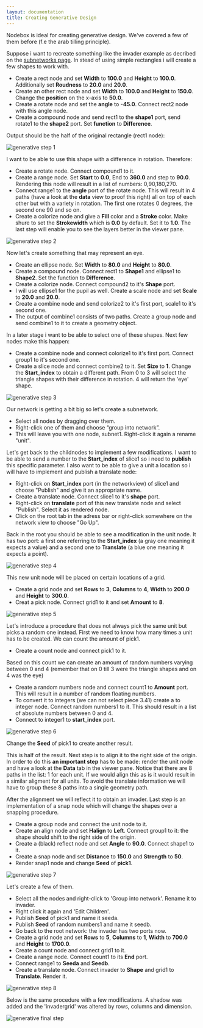 ```yaml
---
layout: documentation
title: Creating Generative Design
---
```


Nodebox is ideal for creating generative design. We've covered a few of them before (f.e the arab tilling principle). 

Suppose i want to recreate something like the invader example as decribed on the [subnetworks page](../concepts/subnetworks.html). In stead of using simple rectangles i will create a few shapes to work with.

* Create a rect node and set **Width** to **100.0** and **Height** to **100.0**. Additionally set **Roudness** to **20.0** and **20.0**.
* Create an other rect node and set **Width** to **100.0** and **Height** to **150.0**. Change the **position** on the x-axis to **50.0**.
* Create a rotate node and set the **angle** to **-45.0**. Connect rect2 node with this angle node.
* Create a compound node and send rect1 to the **shape1** port, send rotate1 to the **shape2** port. Set **function** to **Difference**.

Output should be the half of the original rectangle (rect1 node):

![generative step 1](generative-a.png)

I want to be able to use this shape with a difference in rotation. Therefore:

* Create a rotate node. Connect compound1 to it.
* Create a range node. Set **Start** to **0.0**, End to **360.0** and step to **90.0**. Rendering this node will result in a list of numbers: 0,90,180,270.
* Connect range1 to the **angle** port of the rotate node. This will result in 4 paths (have a look at the **data** view to proof this right) all on top of each other but with a variety in rotation. The first one rotates 0 degrees, the second one 90 and so on.
* Create a colorize node and give a **Fill** color and a **Stroke** color. Make shure to set the **Strokewidth** which is **0.0** by default. Set it to **1.0**. The last step will enable you to see the layers better in the viewer pane.

![generative step 2](generative-b.png)

Now let's create something that may represent an eye. 

* Create an ellipse node. Set **Width** to **80.0** and **Height** to **80.0**.
* Create a compound node. Connect rect1 to **Shape1** and ellipse1 to **Shape2**. Set the function to **Difference**.
* Create a colorize node. Connect compound2 to it's **Shape** port.
* I will use ellipse1 for the pupil as well. Create a scale node and set **Scale** to **20.0** and **20.0**.
* Create a combine node and send colorize2 to it's first port, scale1 to it's second one.
* The output of combine1 consists of two paths. Create a group node and send combine1 to it to create a geometry object.

In a later stage i want to be able to select one of these shapes. Next few nodes make this happen:

* Create a combine node and connect colorize1 to it's first port. Connect group1 to it's second one.
* Create a slice node and connect combine2 to it. Set **Size** to **1**. Change the **Start_index** to obtain a different path. From 0 to 3 will select the triangle shapes with their difference in rotation. 4 will return the 'eye' shape.

![generative step 3](generative-c.png)

Our network is getting a bit big so let's create a subnetwork.

* Select all nodes by dragging over them.
* Right-click one of them and choose “group into network”.
* This will leave you with one node, subnet1. Right-click it again a rename "unit".

Let's get back to the childnodes to implement a few modifications. I want to be able to send a number to the **Start_index** of slice1 so i need to **publish** this specific parameter. I also want to be able to give a unit a location so i will have to implement and publish a translate node:

* Right-click on **Start_index** port (in the networkview) of slice1 and choose "Publish" and give it an appropriate name.
* Create a translate node. Connect slice1 to it's **shape** port.
* Right-click on **translate** port of this new translate node and select "Publish". Select it as rendered node.
* Click on the root tab in the adress bar or right-click somewhere on the network view to choose "Go Up".

Back in the root you should be able to see a modification in the unit node. It has two port: a first one referring to the **Start_index** (a gray one meaning it expects a value) and a second one to **Translate** (a blue one meaning it expects a point).

![generative step 4](generative-d.png)

This new unit node will be placed on certain locations of a grid. 

* Create a grid node and set **Rows** to **3**, **Columns** to **4**, **Width** to **200.0** and **Height** to **300.0**.
* Creat a pick node. Connect grid1 to it and set **Amount** to **8**.

![generative step 5](generative-e.png)

Let's introduce a procedure that does not always pick the same unit but picks a random one instead. First we need to know how many times a unit has to be created. We can count the amount of pick1.

* Create a count node and connect pick1 to it.

Based on this count we can create an amount of random numbers varying between 0 and 4 (remember that on 0 till 3 were the triangle shapes and on 4 was the eye)

* Create a random numbers node and connect count1 to **Amount** port. This will result in a number of random floating numbers.
* To convert it to integers (we can not select piece 3.41) create a to integer node. Connect random numbers1 to it. This should result in a list of absolute numbers between 0 and 4.
* Connect to integer1 to **start_index** port.

![generative step 6](generative-f.png)

Change the **Seed** of pick1 to create another result.

This is half of the result. Next step is to align it to the right side of the origin. In order to do this **an important step** has to be made: render the unit node and have a look at the **Data** tab in the viewer pane. Notice that there are 8 paths in the list: 1 for each unit. If we would align this as is it would result in a similar aligment for all units. To avoid the translate information we will have to group these 8 paths into a single geometry path. 

After the alignment we will reflect it to obtain an invader. Last step is an implementation of a snap node which will change the shapes over a snapping procedure.

* Create a group node and connect the unit node to it.
* Create an align node and set **Halign** to **Left**. Connect group1 to it: the shape should shift to the right side of the origin.
* Create a (black) reflect node and set **Angle** to **90.0**. Connect shape1 to it.
* Create a snap node and set **Distance** to **150.0** and **Strength** to **50**.
* Render snap1 node and change **Seed** of **pick1**.

![generative step 7](generative-g.png)

Let's create a few of them. 

* Select all the nodes and right-click to 'Group into network'. Rename it to invader.
* Right click it again and 'Edit Children'.
* Publish **Seed** of pick1 and name it seeda. 
* Publish **Seed** of random numbers1 and name it seedb.
* Go back to the root network: the invader has two ports now.
* Create a grid node and set **Rows** to **5**, **Columns** to **1**, **Width** to **700.0** and **Height** to **1700.0**.
* Create a count node and connect grid1 to it.
* Create a range node. Connect count1 to its **End** port.
* Connect range1 to **Seeda** and **Seedb**.
* Create a translate node. Connect invader to **Shape** and grid1 to **Translate**. Render it.

![generative step 8](generative-h.png)

Below is the same procedure with a few modifications. A shadow was added and the 'invadergrid' was altered by rows, columns and dimension.

![generative final step](12_invaders.png)





